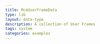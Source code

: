 ```yaml
---
title: MceUserFrameData
type: lib
layout: data-type
description: A collection of User Frames
tags: system
categories: examples
---
```

